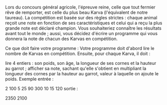 Lors du concours général agricole, l'épreuve reine, celle que tout fermier rêve de remporter, est celle du plus beau Karva (l'équivalent de notre taureau). La compétition est basée sur des règles strictes : chaque animal reçoit une note en fonction de ses caractéristiques et celui qui a reçu la plus grande note est déclaré champion. Vous souhaiteriez connaître les résultats avant tout le monde ; aussi, vous décidez d'écrire un programme qui vous donnera la note de chacun des Karvas en compétition.

Ce que doit faire votre programme :
Votre programme doit d'abord lire le nombre de Karvas en compétition. Ensuite, pour chaque Karva, il doit :

lire 4 entiers : son poids, son âge, la longueur de ses cornes et la hauteur au garrot ;
afficher sa note, sachant qu'elle s'obtient en multipliant la longueur des cornes par la hauteur au garrot, valeur à laquelle on ajoute le poids.
Exemple
entrée :

2
100
5
25
90
300
10
15
120
sortie :

2350
2100